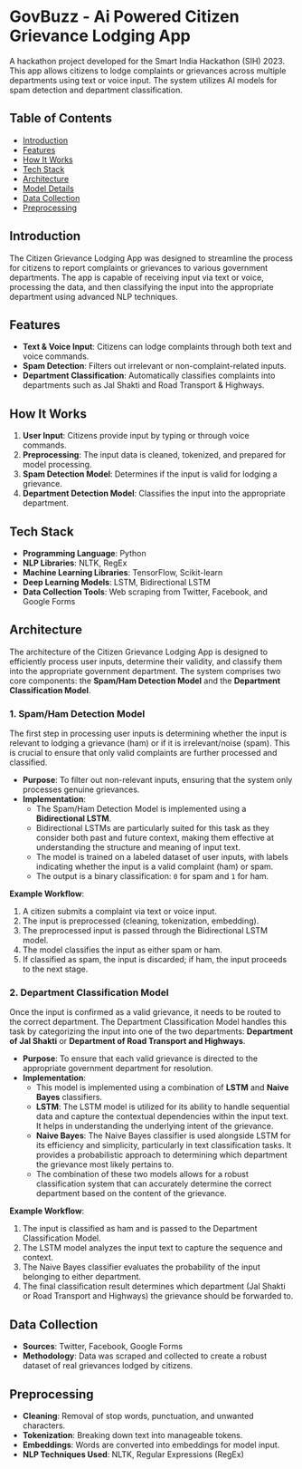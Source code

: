 # GovBuzz - Ai Powered Citizen Grievance Lodging App

A hackathon project developed for the Smart India Hackathon (SIH) 2023. This app allows citizens to lodge complaints or grievances across multiple departments using text or voice input. The system utilizes AI models for spam detection and department classification.

## Table of Contents
- [Introduction](#introduction)
- [Features](#features)
- [How It Works](#how-it-works)
- [Tech Stack](#tech-stack)
- [Architecture](#architecture)
- [Model Details](#model-details)
- [Data Collection](#data-collection)
- [Preprocessing](#preprocessing)

## Introduction
The Citizen Grievance Lodging App was designed to streamline the process for citizens to report complaints or grievances to various government departments. The app is capable of receiving input via text or voice, processing the data, and then classifying the input into the appropriate department using advanced NLP techniques.

## Features
- **Text & Voice Input**: Citizens can lodge complaints through both text and voice commands.
- **Spam Detection**: Filters out irrelevant or non-complaint-related inputs.
- **Department Classification**: Automatically classifies complaints into departments such as Jal Shakti and Road Transport & Highways.

## How It Works
1. **User Input**: Citizens provide input by typing or through voice commands.
2. **Preprocessing**: The input data is cleaned, tokenized, and prepared for model processing.
3. **Spam Detection Model**: Determines if the input is valid for lodging a grievance.
4. **Department Detection Model**: Classifies the input into the appropriate department.

## Tech Stack
- **Programming Language**: Python
- **NLP Libraries**: NLTK, RegEx
- **Machine Learning Libraries**: TensorFlow, Scikit-learn
- **Deep Learning Models**: LSTM, Bidirectional LSTM
- **Data Collection Tools**: Web scraping from Twitter, Facebook, and Google Forms

## Architecture

The architecture of the Citizen Grievance Lodging App is designed to efficiently process user inputs, determine their validity, and classify them into the appropriate government department. The system comprises two core components: the **Spam/Ham Detection Model** and the **Department Classification Model**.

### 1. Spam/Ham Detection Model

The first step in processing user inputs is determining whether the input is relevant to lodging a grievance (ham) or if it is irrelevant/noise (spam). This is crucial to ensure that only valid complaints are further processed and classified.

- **Purpose**: To filter out non-relevant inputs, ensuring that the system only processes genuine grievances.
- **Implementation**: 
  - The Spam/Ham Detection Model is implemented using a **Bidirectional LSTM**. 
  - Bidirectional LSTMs are particularly suited for this task as they consider both past and future context, making them effective at understanding the structure and meaning of input text.
  - The model is trained on a labeled dataset of user inputs, with labels indicating whether the input is a valid complaint (ham) or spam.
  - The output is a binary classification: `0` for spam and `1` for ham.

**Example Workflow**:
1. A citizen submits a complaint via text or voice input.
2. The input is preprocessed (cleaning, tokenization, embedding).
3. The preprocessed input is passed through the Bidirectional LSTM model.
4. The model classifies the input as either spam or ham.
5. If classified as spam, the input is discarded; if ham, the input proceeds to the next stage.

### 2. Department Classification Model

Once the input is confirmed as a valid grievance, it needs to be routed to the correct department. The Department Classification Model handles this task by categorizing the input into one of the two departments: **Department of Jal Shakti** or **Department of Road Transport and Highways**.

- **Purpose**: To ensure that each valid grievance is directed to the appropriate government department for resolution.
- **Implementation**:
  - This model is implemented using a combination of **LSTM** and **Naive Bayes** classifiers.
  - **LSTM**: The LSTM model is utilized for its ability to handle sequential data and capture the contextual dependencies within the input text. It helps in understanding the underlying intent of the grievance.
  - **Naive Bayes**: The Naive Bayes classifier is used alongside LSTM for its efficiency and simplicity, particularly in text classification tasks. It provides a probabilistic approach to determining which department the grievance most likely pertains to.
  - The combination of these two models allows for a robust classification system that can accurately determine the correct department based on the content of the grievance.

**Example Workflow**:
1. The input is classified as ham and is passed to the Department Classification Model.
2. The LSTM model analyzes the input text to capture the sequence and context.
3. The Naive Bayes classifier evaluates the probability of the input belonging to either department.
4. The final classification result determines which department (Jal Shakti or Road Transport and Highways) the grievance should be forwarded to.


## Data Collection
- **Sources**: Twitter, Facebook, Google Forms
- **Methodology**: Data was scraped and collected to create a robust dataset of real grievances lodged by citizens.

## Preprocessing
- **Cleaning**: Removal of stop words, punctuation, and unwanted characters.
- **Tokenization**: Breaking down text into manageable tokens.
- **Embeddings**: Words are converted into embeddings for model input.
- **NLP Techniques Used**: NLTK, Regular Expressions (RegEx)







